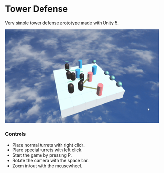 # Tower Defense
Very simple tower defense prototype made with Unity 5.

![Tower](https://github.com/jrsanjuan/TowerDefense/blob/master/Media/tower.gif)

### Controls
- Place normal turrets with right click.
- Place special turrets with left click.
- Start the game by pressing P.
- Rotate the camera with the space bar.
- Zoom in/out with the mousewheel.
